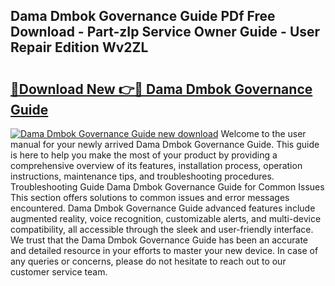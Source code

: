 ## Dama Dmbok Governance Guide PDf Free Download - Part-zIp Service Owner Guide - User Repair Edition Wv2ZL

# <h2><a href="http://bc66040.oget.top/?id=Dama+Dmbok+Governance+Guide">🔗Download New 👉🔴 Dama Dmbok Governance Guide</a></h2>

[![Dama Dmbok Governance Guide new download](https://i.imgur.com/5g1atiW.png)](http://bc66040.oget.top/?id=Dama+Dmbok+Governance+Guide)
Welcome to the user manual for your newly arrived Dama Dmbok Governance Guide. This guide is here to help you make the most of your product by providing a comprehensive overview of its features, installation process, operation instructions, maintenance tips, and troubleshooting procedures. Troubleshooting Guide Dama Dmbok Governance Guide for Common Issues This section offers solutions to common issues and error messages encountered. Dama Dmbok Governance Guide advanced features include augmented reality, voice recognition, customizable alerts, and multi-device compatibility, all accessible through the sleek and user-friendly interface. We trust that the Dama Dmbok Governance Guide has been an accurate and detailed resource in your efforts to master your new device. In case of any queries or concerns, please do not hesitate to reach out to our customer service team.

